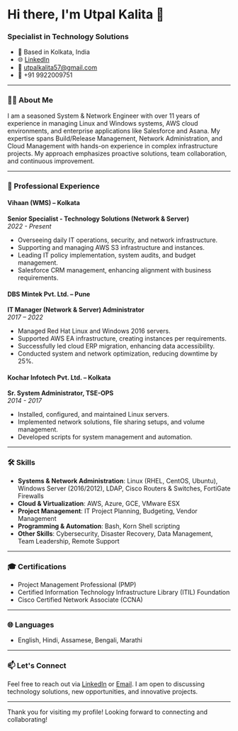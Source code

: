 # Hi there, I'm Utpal Kalita 👋
### Specialist in Technology Solutions

- 📍 Based in Kolkata, India
- 🌐 [LinkedIn](https://linkedin.com/in/utpalkalita)
- 📧 utpalkalita57@gmail.com
- 📱 +91 9922009751

---

### 👨‍💻 About Me

I am a seasoned System & Network Engineer with over 11 years of experience in managing Linux and Windows systems, AWS cloud environments, and enterprise applications like Salesforce and Asana. My expertise spans Build/Release Management, Network Administration, and Cloud Management with hands-on experience in complex infrastructure projects. My approach emphasizes proactive solutions, team collaboration, and continuous improvement.

---

### 💼 Professional Experience

#### Vihaan (WMS) – Kolkata  
**Senior Specialist - Technology Solutions (Network & Server)**  
*2022 - Present*  
- Overseeing daily IT operations, security, and network infrastructure.
- Supporting and managing AWS S3 infrastructure and instances.
- Leading IT policy implementation, system audits, and budget management.
- Salesforce CRM management, enhancing alignment with business requirements.

#### DBS Mintek Pvt. Ltd. – Pune  
**IT Manager (Network & Server) Administrator**  
*2017 – 2022*  
- Managed Red Hat Linux and Windows 2016 servers.
- Supported AWS EA infrastructure, creating instances per requirements.
- Successfully led cloud ERP migration, enhancing data accessibility.
- Conducted system and network optimization, reducing downtime by 25%.

#### Kochar Infotech Pvt. Ltd. – Kolkata  
**Sr. System Administrator, TSE-OPS**  
*2014 - 2017*  
- Installed, configured, and maintained Linux servers.
- Implemented network solutions, file sharing setups, and volume management.
- Developed scripts for system management and automation.

---

### 🛠 Skills

- **Systems & Network Administration**: Linux (RHEL, CentOS, Ubuntu), Windows Server (2016/2012), LDAP, Cisco Routers & Switches, FortiGate Firewalls
- **Cloud & Virtualization**: AWS, Azure, GCE, VMware ESX
- **Project Management**: IT Project Planning, Budgeting, Vendor Management
- **Programming & Automation**: Bash, Korn Shell scripting
- **Other Skills**: Cybersecurity, Disaster Recovery, Data Management, Team Leadership, Remote Support

---

### 🎓 Certifications

- Project Management Professional (PMP)
- Certified Information Technology Infrastructure Library (ITIL) Foundation
- Cisco Certified Network Associate (CCNA)

---

### 🌐 Languages

- English, Hindi, Assamese, Bengali, Marathi

---

### 📫 Let's Connect

Feel free to reach out via [LinkedIn](https://linkedin.com/in/utpalkalita) or [Email](mailto:utpalkalita57@gmail.com). I am open to discussing technology solutions, new opportunities, and innovative projects.

---

Thank you for visiting my profile! Looking forward to connecting and collaborating!
